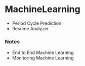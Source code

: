 # MachineLearning

 - Period Cycle Prediction
 - Resume Analyzer

### Notes
 - End to End Machine Learning
 - Monitoring Machine Learning 
